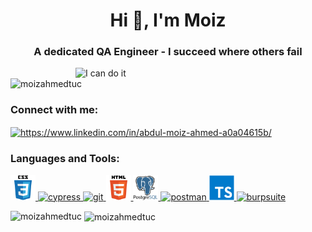 <!--
**abdulmoizahmedtuc/abdulmoizahmedtuc** is a ✨ _special_ ✨ repository because its `README.md` (this file) appears on your GitHub profile.

Here are some ideas to get you started:

- 🔭 I’m currently working on ...
- 🌱 I’m currently learning ...
- 👯 I’m looking to collaborate on ...
- 🤔 I’m looking for help with ...
- 💬 Ask me about ...
- 📫 How to reach me: ...
- 😄 Pronouns: ...
- ⚡ Fun fact: ...
-->

<h1 align="center">Hi 👋, I'm Moiz</h1>
<h3 align="center">A dedicated QA Engineer - I succeed where others fail</h3>
<img align="right" alt="I can do it" title="Where? You can not pass without the quality check" width="400" src="https://www.lambdatest.com/resources/images/AridSmoggyAsianelephant-small.gif">


<p align="left"> <img src="https://komarev.com/ghpvc/?username=moizahmedtuc&label=Profile%20views&color=0e75b6&style=plastic" alt="moizahmedtuc" /> </p>

<h3 align="left">Connect with me:</h3>
<p align="left">
<a href="https://www.linkedin.com/in/abdul-moiz-ahmed-a0a04615b/" target="blank"><img align="center" src="https://raw.githubusercontent.com/rahuldkjain/github-profile-readme-generator/master/src/images/icons/Social/linked-in-alt.svg" alt="https://www.linkedin.com/in/abdul-moiz-ahmed-a0a04615b/" height="30" width="40" /></a>
</p>

<h3 align="left">Languages and Tools:</h3>
<p align="left"> <a href="https://www.w3schools.com/css/" target="_blank" rel="noreferrer" title="css3"> <img src="https://raw.githubusercontent.com/devicons/devicon/master/icons/css3/css3-original-wordmark.svg" alt="css3" width="40" height="40"/> </a> <a href="https://www.cypress.io" target="_blank" rel="noreferrer" title="cypress"> <img src="https://raw.githubusercontent.com/simple-icons/simple-icons/6e46ec1fc23b60c8fd0d2f2ff46db82e16dbd75f/icons/cypress.svg" alt="cypress" width="40" height="40"/> </a> <a href="https://git-scm.com/" target="_blank" rel="noreferrer" title="git"> <img src="https://www.vectorlogo.zone/logos/git-scm/git-scm-icon.svg" alt="git" width="40" height="40"/> </a> <a href="https://www.w3.org/html/" target="_blank" rel="noreferrer" title="html5"> <img src="https://raw.githubusercontent.com/devicons/devicon/master/icons/html5/html5-original-wordmark.svg" alt="html5" width="40" height="40"/> </a> <a href="https://www.postgresql.org" target="_blank" rel="noreferrer" title="postgresql"> <img src="https://raw.githubusercontent.com/devicons/devicon/master/icons/postgresql/postgresql-original-wordmark.svg" alt="postgresql" width="40" height="40"/> </a> <a href="https://postman.com" target="_blank" rel="noreferrer" title="postman"> <img src="https://www.vectorlogo.zone/logos/getpostman/getpostman-icon.svg" alt="postman" width="40" height="40"/> </a> <a href="https://www.typescriptlang.org/" target="_blank" rel="noreferrer" title="typescript"> <img src="https://raw.githubusercontent.com/devicons/devicon/master/icons/typescript/typescript-original.svg" alt="typescript" width="40" height="40"/> </a> <a href="https://portswigger.net/burp" target="_blank" rel="noreferrer" title="burpsuite"> <img src="https://www.kali.org/tools/burpsuite/images/burpsuite-logo.svg" alt="burpsuite" width="40" height="40"/> </a> </p>

<p><img align="left" src="https://github-readme-stats.vercel.app/api/top-langs?username=moizahmedtuc&show_icons=true&theme=dark&locale=en&layout=compact" alt="moizahmedtuc" /></p>

<p>&nbsp;<img align="center" src="https://github-readme-stats.vercel.app/api?username=moizahmedtuc&show_icons=true&theme=dark&locale=en" alt="moizahmedtuc" /></p>
